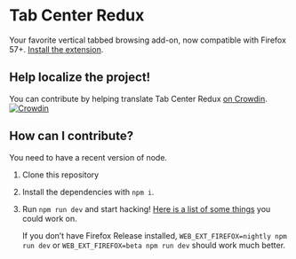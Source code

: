 # Tab Center Redux

Your favorite vertical tabbed browsing add-on, now compatible with Firefox 57+.
[Install the extension](https://addons.mozilla.org/firefox/addon/tab-center-redux/).

## Help localize the project!
You can contribute by helping translate Tab Center Redux [on Crowdin](https://crowdin.com/project/tab-center-redux).  
[![Crowdin](https://d322cqt584bo4o.cloudfront.net/tab-center-redux/localized.svg)](https://crowdin.com/project/tab-center-redux)

## How can I contribute?

You need to have a recent version of node.
1. Clone this repository
2. Install the dependencies with `npm i`.
3. Run `npm run dev` and start hacking! [Here is a list of some things](https://github.com/eoger/tabcenter-redux/issues?q=is%3Aopen+is%3Aissue+label%3AA-P2) you could work on.

   If you don’t have Firefox Release installed, `WEB_EXT_FIREFOX=nightly npm run dev` or `WEB_EXT_FIREFOX=beta npm run dev` should work much better.
